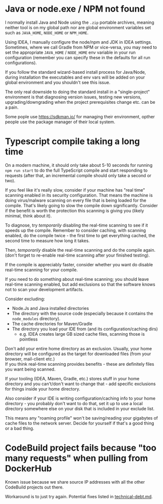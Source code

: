 
# Java or node.exe / NPM not found

I normally install Java and Node using the `.zip` portable archives, meaning
neither tool is on my global path nor are global environment variables set
such as `JAVA_HOME`, `NODE_HOME` or `NPM_HOME`.

Using IDEA, I manually configure the node/npm and JDK in IDEA settings.
Sometimes, where we call Gradle from NPM or vice-versa, you may need to set
the appropriate `JAVA_HOME` / `NODE_HOME` env variable in your run configuration
(remember you can specify these in the defaults for all run configurations).

If you follow the standard wizard-based install process for Java/Node, during
installation the executables and env vars will be added on your global
environment and you shouldn't see this issue.

The only real downside to doing the standard install in a "single-project" 
environment is that diagnosing version issues, testing new versions, 
upgrading/downgrading when the project prerequisites change etc. can be a pain.

Some pople use https://sdkman.io/ for managing their environment, opther people
use the package manager of their local system.


# Typescript compile taking a long time

On a modern machine, it should only take about 5-10 seconds for running 
`npm run start` to do the full TypeScript compile and start responding to 
requests (after that, an incremental compile should only take a second or two).

If you feel like it's really slow, consider if your machine has "real time" 
scanning enabled in its security configuration.  That means the machine is 
doing virus/malware scanning on every file that is being loaded for the compile.
That's likely going to slow the compile down significantly.
Consider if the benefit is worth the protection this scanning is giving you
(likely minimal, think about it).

To diagnose, try *temporarily* disabling the real-time scanning to see if 
it speeds up the compile. Remember to consider caching, with scanning
enabled, do the compile twice - the first time to get everything cached, the 
second time to measure how long it takes.

Then, *temporarily* disable the real-time scanning and do the compile again.
(don't forget to re-enable real-time scanning after your finished testing).

If the compile is appreciably faster, consider whether you want do disable 
real-time scanning for your compile.

If you need to do something about real-time scanning; you should leave 
real-time scanning enabled, but add
exclusions so that the software knows not to scan your development artifacts.

Consider excluding:
* Node.Js and Java installed directories
* The directory with the source code (especially because it contains the 
  `node_modules` directory).
* The cache directories for Maven/Gradle
* The directory you load your IDE from (and its configuration/caching dirs)
  * e.g. IDEA creates large GB sized cache files, scanning those is pointless

Don't add your entire home directory as an exclusion.
Usually, your home directory will be configured as the target for
downloaded files (from your browser, mail-client etc.)  
If you think real-time scanning provides benefits - these are definitely
files you want being scanned.

If your tooling (IDEA, Maven, Gradle, etc.) stores stuff in your home directory 
and you can't/don't want to change that - add specific exclusions for things 
inside your home directory.

Also consider if your IDE is writing configuration/caching info to your
home directory - you probably don't want to do that, set it up to use a local
directory somewhere else on your disk that is included in your exclude list.

This means any "roaming profile" won't be saving/reading your gigabytes of 
cache files to the network server.  Decide for yourself if that's a good thing
or a bad thing.

# CodeBuild project fails because "too many requests" when pulling from DockerHub

Known issue because we share source IP addresses with all the other CodeBuild
projects out there.  

Workaround is to just try again.
Potential fixes listed in [technical-debt.md](./technical-debt.md).

